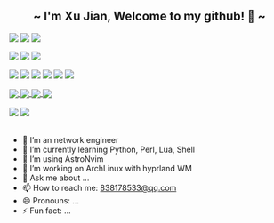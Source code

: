 <p align="center">
  <h2 align="center"> <b> ~ I'm Xu Jian, Welcome to my github! 👋 ~ </b> </h2>
</p>

[![](https://img.shields.io/badge/-Git-f05032?style=flat-square&labelColor=ffffff&logo=git&logoColor=f05032)](https://git-scm.com/)
[![](https://img.shields.io/badge/-Astronvim-57A143?style=flat-square&logo=Neovim&labelColor=ffffff&logoColor=57A143)](https://https://astronvim.com/)
[![](https://img.shields.io/badge/-VsCode-007ACC?style=flat-square&logo=Visual%20Studio%20Code&labelColor=ffffff&logoColor=007ACC)](https://code.visualstudio.com/)

[![](https://img.shields.io/badge/-Archlinux-1793D1?style=flat-square&logo=archlinux&logoColor=white)](https://www.archlinux.org/)
[![](https://img.shields.io/badge/-Windows-0078D6?style=flat-square&logo=windows&logoColor=ffffff)](https://www.microsoft.com/windows/windows-10)
[![](https://img.shields.io/badge/-Mate70-FF0000?style=flat-square&logo=huawei&logoColor=ffffff)](https://www.huawei.com/)

[![](https://img.shields.io/badge/-HTML5-E34F26?style=flat-square&logo=html5&logoColor=white)](https://html.spec.whatwg.org/)
[![](https://img.shields.io/badge/-CSS3-1572B6?style=flat-square&logo=css3&logoColor=white)](https://www.w3.org/Style/CSS/)
[![](https://img.shields.io/badge/-Lua-2C2D72?style=flat-square&logo=Lua&logoColor=white)](https://www.lua.org/)
[![](https://img.shields.io/badge/-Bash-4EAA25?style=flat-square&logo=gnubash&logoColor=white)](https://www.gnu.org/software/bash/bash.html)
[![](https://img.shields.io/badge/-Python-326c9c?style=flat-square&logo=Python&logoColor=white)](https://www.python.org/)
[![](https://img.shields.io/badge/-Perl-39457E?style=flat-square&logo=Perl&logoColor=white)](https://www.perl.org/)

<div>
<a href="https://github.com/xu8533/dotfiles">
  <img align="center" src="https://github-readme-stats.vercel.app/api/pin/?username=xu8533&repo=dotfiles&show_owner=true&theme=radical&layout=compact" />
</a>
<a href="https://github.com/xu8533/ssg2srx">
  <img align="center" src="https://github-readme-stats.vercel.app/api/pin/?username=xu8533&repo=ssg2srx&show_owner=true&theme=radical&layout=compact" />
</a>
<a href="https://github.com/xu8533/srx2ssg">
  <img align="center" src="https://github-readme-stats.vercel.app/api/pin/?username=xu8533&repo=srx2ssg&show_owner=true&theme=radical&layout=compact" />
</a>
<a href="https://github.com/xu8533/hillstone2srx">
  <img align="center" src="https://github-readme-stats.vercel.app/api/pin/?username=xu8533&repo=hillstone2srx&show_owner=true&theme=radical&layout=compact" />
</a>
</div>

<br>
<!--
<div>
  <img src="https://github-readme-stats.vercel.app/api/top-langs/?username=xu8533&hide=glsl,lua&theme=radical&layout=compact" />
</div>
<p align="center">
  <img src="https://github-readme-stats.vercel.app/api?username=xu8533&show_icons=true&theme=radical" />
</p>
-->

<div>
  <img src="https://github-readme-stats.vercel.app/api?username=xu8533&show_icons=true&theme=radical" />
  <img src="https://github-readme-stats.vercel.app/api/top-langs/?username=xu8533&hide=glsl,lua&theme=ambient_gradient&layout=compact" />
</div>

<!-- ![My stats](https://github-readme-stats.vercel.app/api?username=xu8533&theme=calm&show_icons=true) -->
<!-- ![Top Langs](https://github-readme-stats.vercel.app/api/top-langs/?username=xu8533&hide=glsl,lua&theme=calm&langs_count=6) -->

<br>


- 🔭 I’m an network engineer
- 🌱 I’m currently learning Python, Perl, Lua, Shell
- 👯 I’m using AstroNvim
- 🤔 I’m working on ArchLinux with hyprland WM
- 💬 Ask me about ...
- 📫 How to reach me: 838178533@qq.com
- 😄 Pronouns: ...
- ⚡ Fun fact: ...

